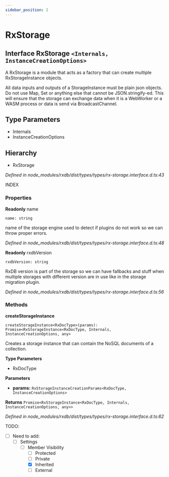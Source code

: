 ```yaml
---
sidebar_position: 2
---
```


# RxStorage
## Interface RxStorage ```<Internals, InstanceCreationOptions>```

A RxStorage is a module that acts as a factory that can create multiple RxStorageInstance objects.

All data inputs and outputs of a StorageInstance must be plain json objects. Do not use Map, Set or anything else that cannot be JSON.stringify-ed. This will ensure that the storage can exchange data when it is a WebWorker or a WASM process or data is send via BroadcastChannel.


## Type Parameters
- Internals
- InstanceCreationOptions

## Hierarchy
- RxStorage

_Defined in node_modules/rxdb/dist/types/types/rx-storage.interface.d.ts:43_

INDEX

### Properties

**Readonly** name

```
name: string
```

name of the storage engine used to detect if plugins do not work so we can throw proper errors.

_Defined in node_modules/rxdb/dist/types/types/rx-storage.interface.d.ts:48_

**Readonly** rxdbVersion

```
rxdbVersion: string
```

RxDB version is part of the storage so we can have fallbacks and stuff when multiple storages with different version are in use like in the storage migration plugin.

_Defined in node_modules/rxdb/dist/types/types/rx-storage.interface.d.ts:56_


### Methods
**createStorageInstance**

```
createStorageInstance<RxDocType>(params): Promise<RxStorageInstance<RxDocType, Internals, InstanceCreationOptions, any>
```
Creates a storage instance that can contain the NoSQL documents of a collection.

**Type Parameters**
- RxDocType

**Parameters**
- **params:** ```RxStorageInstanceCreationParams<RxDocType, InstanceCreationOptions>```

**Returns** ```Promise<RxStorageInstance<RxDocType, Internals, InstanceCreationOptions, any>>```

_Defined in node_modules/rxdb/dist/types/types/rx-storage.interface.d.ts:62_

TODO: 
- [ ] Need to add:
    - [ ] Settings
        - [ ] Member Visibility
          - [ ] Protected
          - [ ] Private
          - [x] Inherited
          - [ ] External 